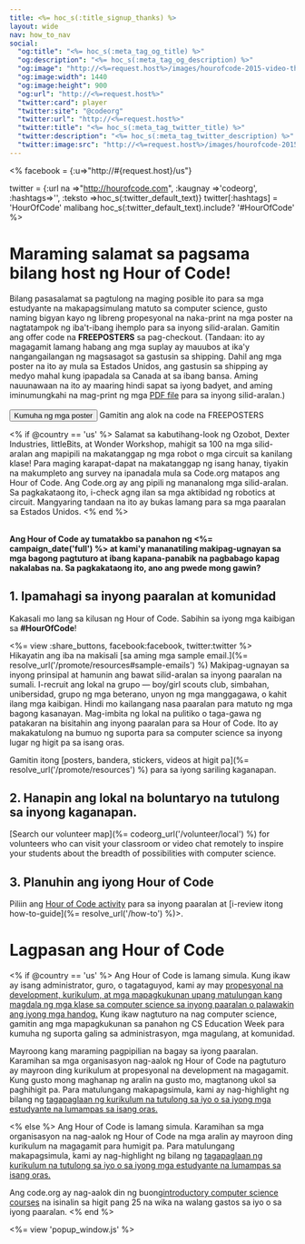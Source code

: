```yaml
---
title: <%= hoc_s(:title_signup_thanks) %>
layout: wide
nav: how_to_nav
social:
  "og:title": "<%= hoc_s(:meta_tag_og_title) %>"
  "og:description": "<%= hoc_s(:meta_tag_og_description) %>"
  "og:image": "http://<%=request.host%>/images/hourofcode-2015-video-thumbnail.png"
  "og:image:width": 1440
  "og:image:height": 900
  "og:url": "http://<%=request.host%>"
  "twitter:card": player
  "twitter:site": "@codeorg"
  "twitter:url": "http://<%=request.host%>"
  "twitter:title": "<%= hoc_s(:meta_tag_twitter_title) %>"
  "twitter:description": "<%= hoc_s(:meta_tag_twitter_description) %>"
  "twitter:image:src": "http://<%=request.host%>/images/hourofcode-2015-video-thumbnail.png"
---
```

<% facebook = {:u=>"http://#{request.host}/us"}

twitter = {:url na =>"http://hourofcode.com", :kaugnay =>'codeorg', :hashtags=>'', :teksto =>hoc_s(:twitter_default_text)} twitter[:hashtags] = 'HourOfCode' malibang hoc_s(:twitter_default_text).include? '#HourOfCode' %>

# Maraming salamat sa pagsama bilang host ng Hour of Code!

Bilang pasasalamat sa pagtulong na maging posible ito para sa mga estudyante na makapagsimulang matuto sa computer science, gusto naming bigyan kayo ng libreng propesyonal na naka-print na mga poster na nagtatampok ng iba't-ibang ihemplo para sa inyong silid-aralan. Gamitin ang offer code na **FREEPOSTERS** sa pag-checkout. (Tandaan: ito ay magagamit lamang habang ang mga suplay ay mauubos at ika'y nangangailangan ng magsasagot sa gastusin sa shipping. Dahil ang mga poster na ito ay mula sa Estados Unidos, ang gastusin sa shipping ay medyo mahal kung ipapadala sa Canada at sa ibang bansa. Aming nauunawaan na ito ay maaring hindi sapat sa iyong badyet, and aming iminumungkahi na mag-print ng mga [PDF file](https://code.org/inspire) para sa inyong silid-aralan.)  
<br /> [<button>Kumuha ng mga poster</button>](https://store.code.org/products/code-org-posters-set-of-12) Gamitin ang alok na code na FREEPOSTERS

<% if @country == 'us' %> Salamat sa kabutihang-look ng Ozobot, Dexter Industries, littleBits, at Wonder Workshop, mahigit sa 100 na mga silid-aralan ang mapipili na makatanggap ng mga robot o mga circuit sa kanilang klase! Para maging karapat-dapat na makatanggap ng isang hanay, tiyakin na makumpleto ang survey na ipanadala mula sa Code.org matapos ang Hour of Code. Ang Code.org ay ang pipili ng mananalong mga silid-aralan. Sa pagkakataong ito, i-check agng ilan sa mga aktibidad ng robotics at circuit. Mangyaring tandaan na ito ay bukas lamang para sa mga paaralan sa Estados Unidos. <% end %>

<br /> **Ang Hour of Code ay tumatakbo sa panahon ng <%= campaign_date('full') %> at kami'y mananatiling makipag-ugnayan sa mga bagong pagtuturo at ibang kapana-panabik na pagbabago kapag nakalabas na. Sa pagkakataong ito, ano ang pwede mong gawin?**

## 1. Ipamahagi sa inyong paaralan at komunidad

Kakasali mo lang sa kilusan ng Hour of Code. Sabihin sa iyong mga kaibigan sa **#HourOfCode**!

<%= view :share_buttons, facebook:facebook, twitter:twitter %> <br /> Hikayatin ang iba na makisali [sa aming mga sample email.](%= resolve_url('/promote/resources#sample-emails') %) Makipag-ugnayan sa inyong prinsipal at hamunin ang bawat silid-aralan sa inyong paaralan na sumali. I-recruit ang lokal na grupo — boy/girl scouts club, simbahan, unibersidad, grupo ng mga beterano, unyon ng mga manggagawa, o kahit ilang mga kaibigan. Hindi mo kailangang nasa paaralan para matuto ng mga bagong kasanayan. Mag-imbita ng lokal na pulitiko o taga-gawa ng patakaran na bisitahin ang inyong paaralan para sa Hour of Code. Ito ay makakatulong na bumuo ng suporta para sa computer science sa inyong lugar ng higit pa sa isang oras.

Gamitin itong [posters, bandera, stickers, videos at higit pa](%= resolve_url('/promote/resources') %) para sa iyong sariling kaganapan.

## 2. Hanapin ang lokal na boluntaryo na tutulong sa inyong kaganapan.

[Search our volunteer map](%= codeorg_url('/volunteer/local') %) for volunteers who can visit your classroom or video chat remotely to inspire your students about the breadth of possibilities with computer science.

## 3. Planuhin ang iyong Hour of Code

Piliin ang [Hour of Code activity](https://hourofcode.com/learn) para sa inyong paaralan at [i-review itong how-to-guide](%= resolve_url('/how-to') %)>.

# Lagpasan ang Hour of Code

<% if @country == 'us' %> Ang Hour of Code is lamang simula. Kung ikaw ay isang administrator, guro, o tagataguyod, kami ay may [propesyonal na development, kurikulum, at mga mapagkukunan upang matulungan kang magdala ng mga klase sa computer science sa inyong paaralan o palawakin ang iyong mga handog.](https://code.org/yourschool) Kung ikaw nagtuturo na nag computer science, gamitin ang mga mapagkukunan sa panahon ng CS Education Week para kumuha ng suporta galing sa administrasyon, mga magulang, at komunidad.

Mayroong kang maraming pagpipilian na bagay sa iyong paaralan. Karamihan sa mga organisasyon nag-aalok ng Hour of Code na pagtuturo ay mayroon ding kurikulum at propesyonal na development na magagamit. Kung gusto mong maghanap ng aralin na gusto mo, magtanong ukol sa paghihigit pa. Para matulungang makapagsimula, kami ay nag-highlight ng bilang ng [tagapaglaan ng kurikulum na tutulong sa iyo o sa iyong mga estudyante na lumampas sa isang oras.](https://hourofcode.com/beyond)

<% else %> Ang Hour of Code is lamang simula. Karamihan sa mga organisasyon na nag-aalok ng Hour of Code na mga aralin ay mayroon ding kurikulum na magagamit para humigit pa. Para matulungang makapagsimula, kami ay nag-highlight ng bilang ng [tagapaglaan ng kurikulum na tutulong sa iyo o sa iyong mga estudyante na lumampas sa isang oras.](https://hourofcode.com/beyond)

Ang code.org ay nag-aalok din ng buong[introductory computer science courses](https://code.org/educate/curriculum/cs-fundamentals-international) na isinalin sa higit pang 25 na wika na walang gastos sa iyo o sa iyong paaralan. <% end %>

<%= view 'popup_window.js' %>